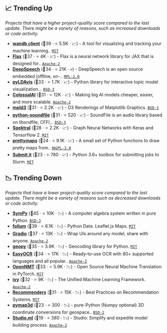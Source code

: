 ## 📈 Trending Up

_Projects that have a higher project-quality score compared to the last update. There might be a variety of reasons, such as increased downloads or code activity._

- <b><a href="https://github.com/wandb/wandb">wandb client</a></b> (🥇39 ·  ⭐ 5.5K · 📈) - A tool for visualizing and tracking your machine learning.. <code><a href="http://bit.ly/34MBwT8">MIT</a></code>
- <b><a href="https://github.com/google/flax">Flax</a></b> (🥈37 ·  ⭐ 4K · 📈) - Flax is a neural network library for JAX that is designed for.. <code><a href="http://bit.ly/3nYMfla">Apache-2</a></code> <code><img src="https://jax.readthedocs.io/en/latest/_static/favicon.png" style="display:inline;" width="13" height="13"></code>
- <b><a href="https://github.com/mozilla/DeepSpeech">DeepSpeech</a></b> (🥇34 ·  ⭐ 21K · 💀) - DeepSpeech is an open source embedded (offline, on-.. <code><a href="http://bit.ly/3postzC">MPL-2.0</a></code> <code><img src="https://git.io/JLy1A" style="display:inline;" width="13" height="13"></code>
- <b><a href="https://github.com/bmabey/pyLDAvis">pyLDAvis</a></b> (🥇33 ·  ⭐ 1.7K · 📈) - Python library for interactive topic model visualization... <code><a href="http://bit.ly/3aKzpTv">BSD-3</a></code> <code><img src="https://git.io/JLy1E" style="display:inline;" width="13" height="13"></code>
- <b><a href="https://github.com/hpcaitech/ColossalAI">ColossalAI</a></b> (🥈31 ·  ⭐ 12K · 📈) - Making big AI models cheaper, easier, and more scalable. <code><a href="http://bit.ly/3nYMfla">Apache-2</a></code>
- <b><a href="https://github.com/mpld3/mpld3">mpld3</a></b> (🥈31 ·  ⭐ 2.2K · 📈) - D3 Renderings of Matplotlib Graphics. <code><a href="http://bit.ly/3aKzpTv">BSD-3</a></code>
- <b><a href="https://github.com/bastibe/python-soundfile">python-soundfile</a></b> (🥈31 ·  ⭐ 520 · 📈) - SoundFile is an audio library based on libsndfile, CFFI,.. <code><a href="http://bit.ly/3aKzpTv">BSD-3</a></code>
- <b><a href="https://github.com/danielegrattarola/spektral">Spektral</a></b> (🥈28 ·  ⭐ 2.2K · 📈) - Graph Neural Networks with Keras and Tensorflow 2. <code><a href="http://bit.ly/34MBwT8">MIT</a></code> <code><img src="https://git.io/JLy1A" style="display:inline;" width="13" height="13"></code>
- <b><a href="https://github.com/marceloprates/prettymaps">prettymaps</a></b> (🥉24 ·  ⭐ 9.1K · 📈) - A small set of Python functions to draw pretty maps from.. <code><a href="http://bit.ly/3pwmjO5">❗️AGPL-3.0</a></code>
- <b><a href="https://github.com/facebookincubator/submitit">Submit it</a></b> (🥉23 ·  ⭐ 780 · 📈) - Python 3.6+ toolbox for submitting jobs to Slurm. <code><a href="http://bit.ly/34MBwT8">MIT</a></code>

## 📉 Trending Down

_Projects that have a lower project-quality score compared to the last update. There might be a variety of reasons such as decreased downloads or code activity._

- <b><a href="https://github.com/sympy/sympy">SymPy</a></b> (🥇45 ·  ⭐ 10K · 📉) - A computer algebra system written in pure Python. <code><a href="http://bit.ly/3aKzpTv">BSD-3</a></code>
- <b><a href="https://github.com/python-visualization/folium">folium</a></b> (🥇39 ·  ⭐ 6.1K · 📉) - Python Data. Leaflet.js Maps. <code><a href="http://bit.ly/34MBwT8">MIT</a></code>
- <b><a href="https://github.com/gradio-app/gradio">Gradio</a></b> (🥇37 ·  ⭐ 13K · 📉) - Wrap UIs around any model, share with anyone. <code><a href="http://bit.ly/3nYMfla">Apache-2</a></code>
- <b><a href="https://github.com/geopy/geopy">geopy</a></b> (🥈35 ·  ⭐ 3.9K · 📉) - Geocoding library for Python. <code><a href="http://bit.ly/34MBwT8">MIT</a></code>
- <b><a href="https://github.com/JaidedAI/EasyOCR">EasyOCR</a></b> (🥇34 ·  ⭐ 17K · 📉) - Ready-to-use OCR with 80+ supported languages and all popular.. <code><a href="http://bit.ly/3nYMfla">Apache-2</a></code>
- <b><a href="https://github.com/OpenNMT/OpenNMT-py">OpenNMT</a></b> (🥈33 ·  ⭐ 5.9K · 📉) - Open Source Neural Machine Translation in PyTorch. <code><a href="http://bit.ly/34MBwT8">MIT</a></code> <code><img src="https://git.io/JLy1Q" style="display:inline;" width="13" height="13"></code>
- <b><a href="https://github.com/unifyai/ivy">ivy</a></b> (🥉32 ·  ⭐ 9K · 📉) - The Unified Machine Learning Framework. <code><a href="http://bit.ly/3nYMfla">Apache-2</a></code>
- <b><a href="https://github.com/microsoft/recommenders">Recommenders</a></b> (🥇31 ·  ⭐ 15K · 📉) - Best Practices on Recommendation Systems. <code><a href="http://bit.ly/34MBwT8">MIT</a></code>
- <b><a href="https://github.com/geospace-code/pymap3d">pymap3d</a></b> (🥉23 ·  ⭐ 300 · 📉) - pure-Python (Numpy optional) 3D coordinate conversions for geospace.. <code><a href="http://bit.ly/3rqEWVr">BSD-2</a></code>
- <b><a href="https://github.com/studioml/studio">Studio.ml</a></b> (🥉19 ·  ⭐ 380 · 📉) - Studio: Simplify and expedite model building process. <code><a href="http://bit.ly/3nYMfla">Apache-2</a></code>

